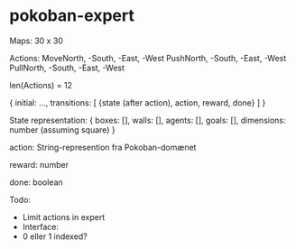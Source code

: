 # pokoban-expert

Maps:
30 x 30

Actions:
MoveNorth, -South, -East, -West
PushNorth, -South, -East, -West
PullNorth, -South, -East, -West 

len(Actions) = 12

{
 initial: ...,
 transitions: [
  {state (after action), action, reward, done}
 ]
}

State representation:
{
  boxes: [],
  walls: [],
  agents: [],
  goals: [],
  dimensions: number (assuming square)
}

action: String-represention fra Pokoban-domænet

reward: number

done: boolean

Todo:
- Limit actions in expert
- Interface: 
- 0 eller 1 indexed?


